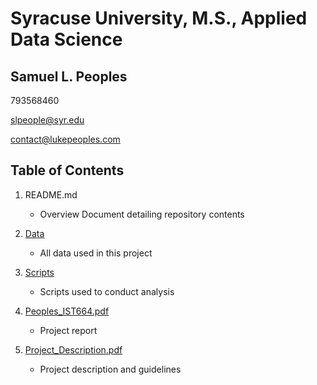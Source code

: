 # Syracuse University, M.S., Applied Data Science
## Samuel L. Peoples

793568460

slpeople@syr.edu

contact@lukepeoples.com

## Table of Contents

1. README.md 
    - Overview Document detailing repository contents

2. [Data](https://github.com/SLPeoples/MSADS_Portfolio/tree/master/IST664_NaturalLanguageProcessing/data)
    - All data used in this project

3. [Scripts](https://github.com/SLPeoples/MSADS_Portfolio/tree/master/IST664_NaturalLanguageProcessing/scripts)
    - Scripts used to conduct analysis

4. [Peoples_IST664.pdf](https://github.com/SLPeoples/MSADS_Portfolio/blob/master/IST664_NaturalLanguageProcessing/Peoples_IST664.pdf)
    - Project report
  
5. [Project_Description.pdf](https://github.com/SLPeoples/MSADS_Portfolio/blob/master/IST664_NaturalLanguageProcessing/Project_Description.pdf)
    - Project description and guidelines
